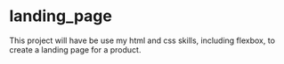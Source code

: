 # landing_page

This project will have be use my html and css skills, including flexbox, to create a landing page for a product.